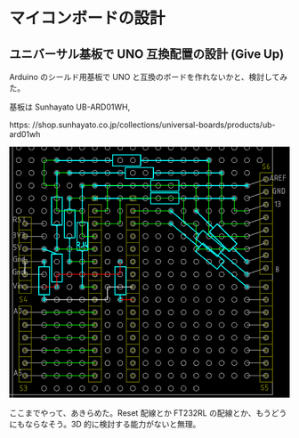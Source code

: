 # マイコンボードの設計

## ユニバーサル基板で UNO 互換配置の設計 (Give Up)

Arduino のシールド用基板で UNO と互換のボードを作れないかと、検討してみた。

基板は Sunhayato UB-ARD01WH, 

https: //shop.sunhayato.co.jp/collections/universal-boards/products/ub-ard01wh

![UNO配置をユニバーサル基板で挑戦](./librecad/HayatoMega328P.png)

ここまでやって、あきらめた。Reset 配線とか FT232RL の配線とか、もうどうにもならなそう。3D
的に検討する能力がないと無理。
